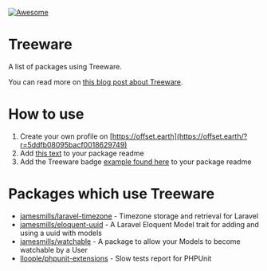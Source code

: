 [![Awesome](https://cdn.rawgit.com/sindresorhus/awesome/d7305f38d29fed78fa85652e3a63e154dd8e8829/media/badge.svg)](https://awesome.re)


# Treeware
A list of packages using Treeware. 

You can read more on [this blog post about Treeware](https://jamesmills.co.uk/2019/12/02/my-packages-are-now-treeware/?utm_source=github&utm_medium=link&utm_campaign=readme).

# How to use
1. Create your own profile on [https://offset.earth](https://offset.earth/?r=5ddfb08095bacf0018629749)
2. Add [this text](https://gist.github.com/jamesmills/add9a716c17628494e58f684b2615c66) to your package readme
3. Add the Treeware badge [example found here](https://gist.github.com/jamesmills/add9a716c17628494e58f684b2615c66) to your package readme

# Packages which use Treeware
* [jamesmills/laravel-timezone](https://packagist.org/packages/jamesmills/laravel-timezone) - Timezone storage and retrieval for Laravel
* [jamesmills/eloquent-uuid](https://packagist.org/packages/jamesmills/eloquent-uuid) - A Laravel Eloquent Model trait for adding and using a uuid with models
* [jamesmills/watchable](https://packagist.org/packages/jamesmills/watchable) - A package to allow your Models to become watchable by a User
* [lloople/phpunit-extensions](https://packagist.org/packages/lloople/phpunit-extensions) - Slow tests report for PHPUnit


